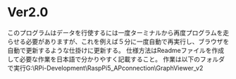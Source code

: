 # Ver2.0
このプログラムはデータを行使するには一度ターミナルから再度プログラムを走らせる必要がありますが、これを例えば５分に一度自動で再実行し、ブラウザを自動で更新するような仕掛けに更新する。
仕様方法はReadmeファイルを作成して必要な作業を日本語で分かりやすく記載すること。
作業は以下のフォルダで実行G:\RPi-Development\RaspPi5_APconnection\GraphViewer_v2
